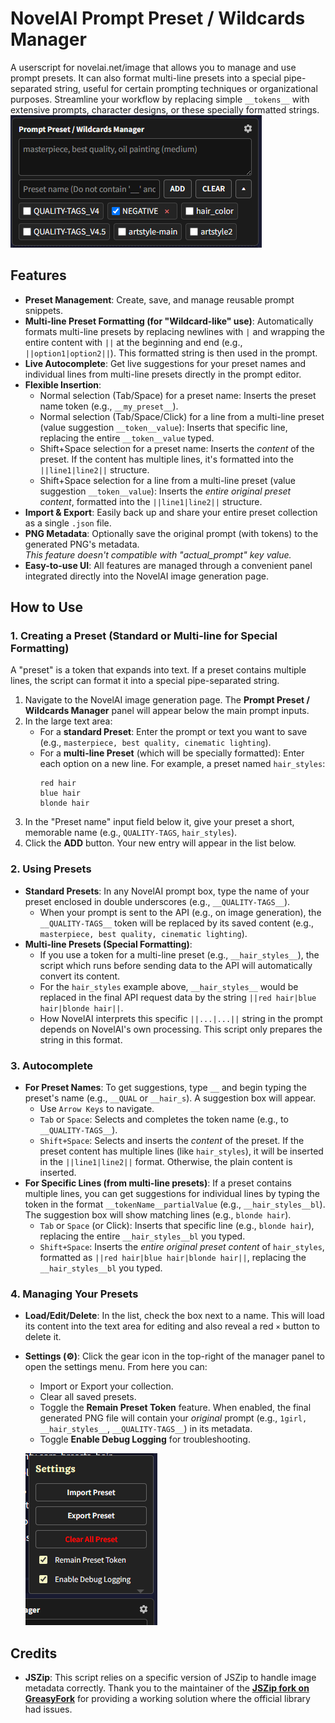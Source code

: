 # NovelAI Prompt Preset / Wildcards Manager

A userscript for novelai.net/image that allows you to manage and use prompt presets. It can also format multi-line presets into a special pipe-separated string, useful for certain prompting techniques or organizational purposes. Streamline your workflow by replacing simple `__tokens__` with extensive prompts, character designs, or these specially formatted strings.  
![main panel](img/main-panel.png)

## Features

-   **Preset Management**: Create, save, and manage reusable prompt snippets.
-   **Multi-line Preset Formatting (for "Wildcard-like" use)**: Automatically formats multi-line presets by replacing newlines with `|` and wrapping the entire content with `||` at the beginning and end (e.g., `||option1|option2||`). This formatted string is then used in the prompt.
-   **Live Autocomplete**: Get live suggestions for your preset names and individual lines from multi-line presets directly in the prompt editor.
-   **Flexible Insertion**:
    -   Normal selection (Tab/Space) for a preset name: Inserts the preset name token (e.g., `__my_preset__`).
    -   Normal selection (Tab/Space/Click) for a line from a multi-line preset (value suggestion `__token__value`): Inserts that specific line, replacing the entire `__token__value` typed.
    -   Shift+Space selection for a preset name: Inserts the *content* of the preset. If the content has multiple lines, it's formatted into the `||line1|line2||` structure.
    -   Shift+Space selection for a line from a multi-line preset (value suggestion `__token__value`): Inserts the *entire original preset content*, formatted into the `||line1|line2||` structure.
-   **Import & Export**: Easily back up and share your entire preset collection as a single `.json` file.
-   **PNG Metadata**: Optionally save the original prompt (with tokens) to the generated PNG's metadata.  
*This feature doesn't compatible with "actual_prompt" key value.*
-   **Easy-to-use UI**: All features are managed through a convenient panel integrated directly into the NovelAI image generation page.

## How to Use

### 1. Creating a Preset (Standard or Multi-line for Special Formatting)

A "preset" is a token that expands into text. If a preset contains multiple lines, the script can format it into a special pipe-separated string.

1.  Navigate to the NovelAI image generation page. The **Prompt Preset / Wildcards Manager** panel will appear below the main prompt inputs.
2.  In the large text area:
    * For a **standard Preset**: Enter the prompt or text you want to save (e.g., `masterpiece, best quality, cinematic lighting`).
    * For a **multi-line Preset** (which will be specially formatted): Enter each option on a new line. For example, a preset named `hair_styles`:
        ```
        red hair
        blue hair
        blonde hair
        ```
3.  In the "Preset name" input field below it, give your preset a short, memorable name (e.g., `QUALITY-TAGS`, `hair_styles`).
4.  Click the **ADD** button. Your new entry will appear in the list below.

### 2. Using Presets

-   **Standard Presets**: In any NovelAI prompt box, type the name of your preset enclosed in double underscores (e.g., `__QUALITY-TAGS__`).
    -   When your prompt is sent to the API (e.g., on image generation), the `__QUALITY-TAGS__` token will be replaced by its saved content (e.g., `masterpiece, best quality, cinematic lighting`).
-   **Multi-line Presets (Special Formatting)**:
    -   If you use a token for a multi-line preset (e.g., `__hair_styles__`), the script which runs before sending data to the API will automatically convert its content.
    -   For the `hair_styles` example above, `__hair_styles__` would be replaced in the final API request data by the string `||red hair|blue hair|blonde hair||`.
    -   How NovelAI interprets this specific `||...|...||` string in the prompt depends on NovelAI's own processing. This script only prepares the string in this format.

### 3. Autocomplete

-   **For Preset Names**: To get suggestions, type `__` and begin typing the preset's name (e.g., `__QUAL` or `__hair_s`). A suggestion box will appear.
    -   Use `Arrow Keys` to navigate.
    -   `Tab` or `Space`: Selects and completes the token name (e.g., to `__QUALITY-TAGS__`).
    -   `Shift+Space`: Selects and inserts the *content* of the preset. If the preset content has multiple lines (like `hair_styles`), it will be inserted in the `||line1|line2||` format. Otherwise, the plain content is inserted.
-   **For Specific Lines (from multi-line presets)**: If a preset contains multiple lines, you can get suggestions for individual lines by typing the token in the format `__tokenName__partialValue` (e.g., `__hair_styles__bl`). The suggestion box will show matching lines (e.g., `blonde hair`).
    -   `Tab` or `Space` (or Click): Inserts that specific line (e.g., `blonde hair`), replacing the entire `__hair_styles__bl` you typed.
    -   `Shift+Space`: Inserts the *entire original preset content* of `hair_styles`, formatted as `||red hair|blue hair|blonde hair||`, replacing the `__hair_styles__bl` you typed.

### 4. Managing Your Presets

-   **Load/Edit/Delete**: In the list, check the box next to a name. This will load its content into the text area for editing and also reveal a red `×` button to delete it.
-   **Settings (⚙️)**: Click the gear icon in the top-right of the manager panel to open the settings menu. From here you can:
    -   Import or Export your collection.
    -   Clear all saved presets.
    -   Toggle the **Remain Preset Token** feature. When enabled, the final generated PNG file will contain your *original* prompt (e.g., `1girl, __hair_styles__`, `__QUALITY-TAGS__`) in its metadata.
    -   Toggle **Enable Debug Logging** for troubleshooting.  
    
    ![settings panel](img/settings-panel.png)

## Credits

-   **JSZip**: This script relies on a specific version of JSZip to handle image metadata correctly. Thank you to the maintainer of the **[JSZip fork on GreasyFork](https://greasyfork.org/en/scripts/473358-jszip)** for providing a working solution where the official library had issues.